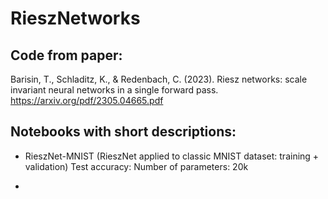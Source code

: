 # RieszNetworks

## Code from paper:
Barisin, T., Schladitz, K., & Redenbach, C. (2023). Riesz networks: scale invariant neural networks in a single forward pass. 
https://arxiv.org/pdf/2305.04665.pdf


## Notebooks with short descriptions:

- RieszNet-MNIST
  (RieszNet applied to classic MNIST dataset: training + validation)
  Test accuracy:
  Number of parameters: 20k

-
  

